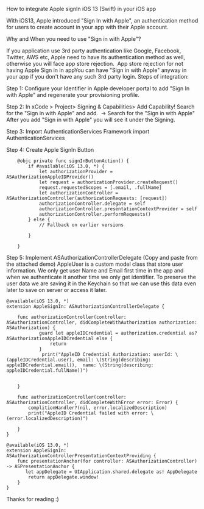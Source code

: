 How to integrate Apple signIn iOS 13 (Swift) in your iOS app

With iOS13, Apple introduced "Sign In with Apple", an authentication method for users to create account in your app with their Apple account.


Why and When you need to use "Sign in with Apple"? 

If you application use 3rd party authentication like Google, Facebook, Twitter, AWS etc, Apple need to have its authentication method as well, otherwise you will face app store rejection. 
App store rejection for not having Apple Sign in in appYou can have "Sign in with Apple" anyway in your app if you don't have any such 3rd party login.
Steps of integration:

Step 1: Configure your Identifier in Apple developer portal to add "Sign In with Apple" and regenerate your provisioning profile. 

Step 2: In xCode > Project> Signing & Capabilities> Add Capability! Search for the "Sign in with Apple" and add. 
-> Search for the "Sign in with Apple"
After you add "Sign in with Apple" you will see it under the Signing.

Step 3: Import AuthenticationServices Framework
import AuthenticationServices

Step 4: Create Apple SignIn Button

   
        @objc private func signInButtonAction() {
            if #available(iOS 13.0, *) {
                let authorizationProvider = ASAuthorizationAppleIDProvider()
                let request = authorizationProvider.createRequest()
                request.requestedScopes = [.email, .fullName]
                let authorizationController = ASAuthorizationController(authorizationRequests: [request])
                authorizationController.delegate = self
                authorizationController.presentationContextProvider = self
                authorizationController.performRequests()
            } else {
                // Fallback on earlier versions
            
            }
            
        }
    

Step 5: Implement ASAuthorizationControllerDelegate (Copy and paste from the attached demo) AppleUser is a custom model class that store user information.
We only get user Name and Email first time in the app and when we authenticate it another time we only get identifier. To preserve the user data we are saving it in the Keychain so that we can use this data even later to save on server or access it later. 


    @available(iOS 13.0, *)
    extension AppleSignIn: ASAuthorizationControllerDelegate {
        
        func authorizationController(controller: ASAuthorizationController, didCompleteWithAuthorization authorization: ASAuthorization) {
                guard let appleIDCredential = authorization.credential as? ASAuthorizationAppleIDCredential else {
                    return
                }
                 print("AppleID Credential Authorization: userId: \(appleIDCredential.user), email: \(String(describing: appleIDCredential.email)),  name: \(String(describing: appleIDCredential.fullName))")
            
            
        }
        
        func authorizationController(controller: ASAuthorizationController, didCompleteWithError error: Error) {
            complitionHandler?(nil, error.localizedDescription)
            print("AppleID Credential failed with error: \(error.localizedDescription)")
            
        }
    }

    @available(iOS 13.0, *)
    extension AppleSignIn: ASAuthorizationControllerPresentationContextProviding {
        func presentationAnchor(for controller: ASAuthorizationController) -> ASPresentationAnchor {
           let appDelegate = UIApplication.shared.delegate as! AppDelegate
            return appDelegate.window!
        }
    }

Thanks for reading :) 

